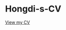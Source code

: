 # Hongdi-s-CV
[View my CV](https://github.com/hongdipei/Hongdi-s-CV/blob/main/docs/CV-hongdi_pei.pdf)

